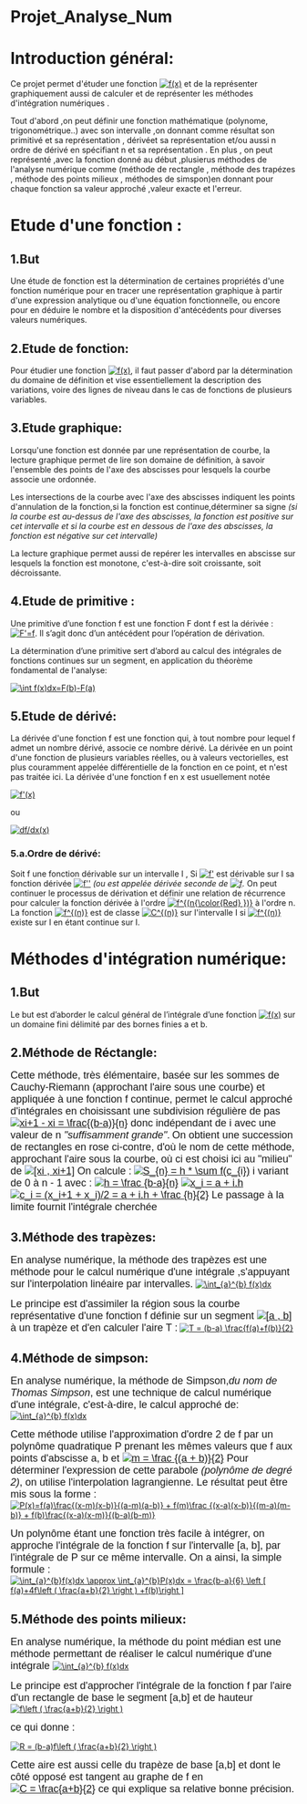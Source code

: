 # Projet_Analyse_Num
# Introduction général:

<p> Ce projet permet d'étuder une fonction <a href="https://www.codecogs.com/eqnedit.php?latex=f(x)" target="_blank"> <img src="https://latex.codecogs.com/gif.latex?f(x)" title="f(x)" /></a> et de la  représenter graphiquement  aussi de calculer et de représenter les méthodes d'intégration numériques .</p>
<p>Tout d'abord ,on peut  définir une fonction mathématique (polynome, trigonométrique..) avec son intervalle ,on donnant comme résultat son primitivé et sa représentation , dérivéet sa représentation et/ou aussi n ordre de dérivé en spécifiant n et sa représentation . En plus , on peut représenté ,avec la fonction donné au début ,plusierus méthodes de l'analyse numérique comme (méthode de rectangle , méthode des trapézes , méthode des points milieux , méthodes de simspon)en donnant pour chaque fonction sa valeur approché ,valeur exacte et l'erreur.</p>

# Etude d'une fonction :

## 1.But
<p>Une étude de fonction est la détermination de certaines propriétés d'une fonction numérique pour en tracer une représentation graphique à partir d'une expression analytique ou d'une équation fonctionnelle, ou encore pour en déduire le nombre et la disposition d'antécédents pour diverses valeurs numériques.</p>


## 2.Etude de fonction:
<p>Pour étudier une fonction <a href="https://www.codecogs.com/eqnedit.php?latex=f(x)" target="_blank"> <img src="https://latex.codecogs.com/gif.latex?f(x)" title="f(x)" /></a>, il faut passer d'abord par la détermination du domaine de définition et vise essentiellement la description des variations, voire des lignes de niveau dans le cas de fonctions de plusieurs variables.</p>

## 3.Etude graphique:
<p>Lorsqu'une fonction est donnée par une représentation de courbe, la lecture graphique permet de lire son domaine de définition, à savoir l'ensemble des points de l'axe des abscisses pour lesquels la courbe associe une ordonnée.</p>
<p>Les intersections de la courbe avec l'axe des abscisses indiquent les points d'annulation de la fonction,si la fonction est continue,déterminer sa signe <i>(si la courbe est au-dessus de l'axe des abscisses, la fonction est positive sur cet intervalle et si la courbe est en dessous de l'axe des abscisses, la fonction est négative sur cet intervalle)</i></p>
<p>La lecture graphique permet aussi de repérer les intervalles en abscisse sur lesquels la fonction est monotone, c'est-à-dire soit croissante, soit décroissante.</p>

## 4.Etude de primitive :
<p>Une primitive d’une fonction  f est une fonction F dont f est la dérivée : <a href="https://www.codecogs.com/eqnedit.php?latex=F'=f" target="_blank"><img src="https://latex.codecogs.com/gif.latex?F'=f" title="F'=f" /></a>. Il s’agit donc d’un antécédent pour l’opération de dérivation.</p>

<p>La détermination d’une primitive sert d’abord au calcul des intégrales de fonctions continues sur un segment, en application du théorème fondamental de l'analyse:
</p> <a href="https://www.codecogs.com/eqnedit.php?latex=\int&space;f(x)dx=F(b)-F(a)" target="_blank"><img src="https://latex.codecogs.com/gif.latex?\int&space;f(x)dx=F(b)-F(a)" title="\int f(x)dx=F(b)-F(a)" /></a>

 ## 5.Etude de dérivé:
 <p>La dérivée d'une fonction f est une fonction qui, à tout nombre pour lequel f admet un nombre dérivé, associe ce nombre dérivé. La dérivée en un point d'une fonction de plusieurs variables réelles, ou à valeurs vectorielles, est plus couramment appelée différentielle de la fonction en ce point, et n'est pas traitée ici. La dérivée d'une fonction f en x est usuellement notée</p> 
<a href="https://www.codecogs.com/eqnedit.php?latex=f'(x)" target="_blank"><img src="https://latex.codecogs.com/gif.latex?f'(x)" title="f'(x)" /></a> 
<p>ou</p> 
<a href="https://www.codecogs.com/eqnedit.php?latex=df/dx(x)" target="_blank"><img src="https://latex.codecogs.com/gif.latex?df/dx(x)" title="df/dx(x)" /></a>
 
 ### 5.a.Ordre de dérivé:
<p> Soit f une fonction dérivable sur un intervalle I ,  Si <a href="https://www.codecogs.com/eqnedit.php?latex=f'" target="_blank"><img src="https://latex.codecogs.com/gif.latex?f'" title="f'" /></a> est dérivable sur I sa fonction dérivée <a href="https://www.codecogs.com/eqnedit.php?latex=f''" target="_blank"><img src="https://latex.codecogs.com/gif.latex?f''" title="f''" /></a> <i>(ou  est appelée dérivée seconde de <a href="https://www.codecogs.com/eqnedit.php?latex=f''" target="_blank"><img src="https://latex.codecogs.com/gif.latex?f" title="f" /></a>.</i>
On peut continuer le processus de dérivation et définir une relation de récurrence pour calculer la fonction dérivée  à l'ordre <a href="https://www.codecogs.com/eqnedit.php?latex=f^{(n{\color{Red}&space;})}" target="_blank"><img src="https://latex.codecogs.com/gif.latex?f^{(n{\color{Red}&space;})}" title="f^{(n{\color{Red} })}" /></a> à l'ordre n.
La fonction <a href="https://www.codecogs.com/eqnedit.php?latex=f^{(n)}" target="_blank"><img src="https://latex.codecogs.com/gif.latex?f^{(n)}" title="f^{(n)}" /></a> est de classe <a href="https://www.codecogs.com/eqnedit.php?latex=C^{(n)}" target="_blank"><img src="https://latex.codecogs.com/gif.latex?C^{(n)}" title="C^{(n)}" /></a> sur l'intervalle I si <a href="https://www.codecogs.com/eqnedit.php?latex=C^{(n)}" target="_blank"><img src="https://latex.codecogs.com/gif.latex?C^{(n)}" title="f^{(n)}" /></a> existe sur I en étant continue sur I.</p>

# Méthodes d'intégration numérique: 

## 1.But
<p>Le but  est d’aborder le calcul général de l’intégrale d’une fonction <a href="https://www.codecogs.com/eqnedit.php?latex=C^{(n)}" target="_blank"><img src="https://latex.codecogs.com/gif.latex?C^{(n)}" title="f(x)" /></a> sur un domaine fini délimité par des bornes finies a et b.</p>


## 2.Méthode de Réctangle:

<FONT FACE="Arial, Helvetica, sans-serif" size="4">Cette méthode, très élémentaire, basée sur les sommes de Cauchy-Riemann (approchant l'aire sous une courbe) et appliquée à une fonction f continue, permet le calcul approché d'intégrales en choisissant une subdivision régulière de pas 
 <a href="https://www.codecogs.com/eqnedit.php?latex=xi&plus;1&space;-&space;xi&space;=&space;\frac{(b-a)}{n}" target="_blank"><img src="https://latex.codecogs.com/gif.latex?xi&plus;1&space;-&space;xi&space;=&space;\frac{(b-a)}{n}" title="xi+1 - xi = \frac{(b-a)}{n}" /></a>
donc indépendant de i avec une valeur de n <i>"suffisamment grande"</i>.</FONT>
<FONT FACE="Arial, Helvetica, sans-serif" size="4">On obtient une succession de rectangles en rose ci-contre, d'où le nom de cette méthode, approchant l'aire sous la courbe,  où ci est choisi ici au "milieu" de 
<a href="https://www.codecogs.com/eqnedit.php?latex=[xi&space;,&space;xi&plus;1]" target="_blank"><img src="https://latex.codecogs.com/gif.latex?[xi&space;,&space;xi&plus;1]" title="[xi , xi+1]" /></a>
On calcule :</FONT>
<FONT FACE="Arial, Helvetica, sans-serif" size="4">
<a href="https://www.codecogs.com/eqnedit.php?latex=S_{n}&space;=&space;h&space;*&space;\sum&space;f(c_{i})" target="_blank"><img src="https://latex.codecogs.com/gif.latex?S_{n}&space;=&space;h&space;*&space;\sum&space;f(c_{i})" title="S_{n} = h * \sum f(c_{i})" /></a>
i variant de 0 à n - 1</FONT>
<FONT FACE="Arial, Helvetica, sans-serif" size="4">avec : 
<a href="https://www.codecogs.com/eqnedit.php?latex=h&space;=&space;\frac&space;{b-a}{n}" target="_blank"><img src="https://latex.codecogs.com/gif.latex?h&space;=&space;\frac&space;{b-a}{n}" title="h = \frac {b-a}{n}" /></a>
<a href="https://www.codecogs.com/eqnedit.php?latex=x_i&space;=&space;a&space;&plus;&space;i.h" target="_blank"><img src="https://latex.codecogs.com/gif.latex?x_i&space;=&space;a&space;&plus;&space;i.h" title="x_i = a + i.h" /></a>
<a href="https://www.codecogs.com/eqnedit.php?latex=c_i&space;=&space;(x_i&plus;1&space;&plus;&space;x_i)/2&space;=&space;a&space;&plus;&space;i.h&space;&plus;&space;\frac&space;{h}{2}" target="_blank"><img src="https://latex.codecogs.com/gif.latex?c_i&space;=&space;(x_i&plus;1&space;&plus;&space;x_i)/2&space;=&space;a&space;&plus;&space;i.h&space;&plus;&space;\frac&space;{h}{2}" title="c_i = (x_i+1 + x_i)/2 = a + i.h + \frac {h}{2}" /></a>
Le passage à la limite fournit l'intégrale cherchée</FONT>

## 3.Méthode des trapèzes:

<FONT FACE="Arial, Helvetica, sans-serif" size="4">En analyse numérique, la méthode des trapèzes est une méthode pour le calcul numérique d'une intégrale ,s'appuyant sur l'interpolation linéaire par intervalles.</FONT>
<a href="https://www.codecogs.com/eqnedit.php?latex=\int_{a}^{b}&space;f(x)dx" target="_blank"><img src="https://latex.codecogs.com/gif.latex?\int_{a}^{b}&space;f(x)dx" title="\int_{a}^{b} f(x)dx" /></a>

<FONT FACE="Arial, Helvetica, sans-serif" size="4">Le principe est d'assimiler la région sous la courbe représentative d'une fonction f définie sur un segment 
<a href="https://www.codecogs.com/eqnedit.php?latex=[a&space;,&space;b]" target="_blank"><img src="https://latex.codecogs.com/gif.latex?[a&space;,&space;b]" title="[a , b]" /></a> à un trapèze et d'en calculer l'aire T :</FONT>
<a href="https://www.codecogs.com/eqnedit.php?latex=T&space;=&space;(b-a)&space;\frac{f(a)&plus;f(b)}{2}" target="_blank"><img src="https://latex.codecogs.com/gif.latex?T&space;=&space;(b-a)&space;\frac{f(a)&plus;f(b)}{2}" title="T = (b-a) \frac{f(a)+f(b)}{2}" /></a>

## 4.Méthode de simpson:

<FONT FACE="Arial, Helvetica, sans-serif" size="4">En analyse numérique, la méthode de Simpson,<i>du nom de Thomas Simpson</i>, est une technique de calcul numérique d'une intégrale, c'est-à-dire, le calcul approché de:</FONT>
<a href="https://www.codecogs.com/eqnedit.php?latex=\int_{a}^{b}&space;f(x)dx" target="_blank"><img src="https://latex.codecogs.com/gif.latex?\int_{a}^{b}&space;f(x)dx" title="\int_{a}^{b} f(x)dx" /></a>

<FONT FACE="Arial, Helvetica, sans-serif" size="4">Cette méthode utilise l'approximation d'ordre 2 de f par un polynôme quadratique P prenant les mêmes valeurs que f aux points d'abscisse a, b et 
<a href="https://www.codecogs.com/eqnedit.php?latex=m&space;=&space;\frac&space;{(a&space;&plus;&space;b)}{2}" target="_blank"><img src="https://latex.codecogs.com/gif.latex?m&space;=&space;\frac&space;{(a&space;&plus;&space;b)}{2}" title="m = \frac {(a + b)}{2}" /></a>
Pour déterminer l'expression de cette parabole <i>(polynôme de degré 2)</i>, on utilise l'interpolation lagrangienne. Le résultat peut être mis sous la forme :</FONT>
<a href="https://www.codecogs.com/eqnedit.php?latex=P(x)=f(a)\frac{(x-m)(x-b)}{(a-m)(a-b)}&space;&plus;&space;f(m)\frac&space;{(x-a)(x-b)}{(m-a)(m-b)}&space;&plus;&space;f(b)\frac{(x-a)(x-m)}{(b-a)(b-m)}" target="_blank"><img src="https://latex.codecogs.com/gif.latex?P(x)=f(a)\frac{(x-m)(x-b)}{(a-m)(a-b)}&space;&plus;&space;f(m)\frac&space;{(x-a)(x-b)}{(m-a)(m-b)}&space;&plus;&space;f(b)\frac{(x-a)(x-m)}{(b-a)(b-m)}" title="P(x)=f(a)\frac{(x-m)(x-b)}{(a-m)(a-b)} + f(m)\frac {(x-a)(x-b)}{(m-a)(m-b)} + f(b)\frac{(x-a)(x-m)}{(b-a)(b-m)}" /></a>

<FONT FACE="Arial, Helvetica, sans-serif" size="4">Un polynôme étant une fonction très facile à intégrer, on approche l'intégrale de la fonction f sur l'intervalle [a, b], par l'intégrale de P sur ce même intervalle. On a ainsi, la simple formule :</FONT>
<a href="https://www.codecogs.com/eqnedit.php?latex=\int_{a}^{b}f(x)dx&space;\approx&space;\int_{a}^{b}P(x)dx&space;=&space;\frac{b-a}{6}&space;\left&space;[&space;f(a)&plus;4f\left&space;(&space;\frac{a&plus;b}{2}&space;\right&space;)&space;&plus;f(b)\right&space;]" target="_blank"><img src="https://latex.codecogs.com/gif.latex?\int_{a}^{b}f(x)dx&space;\approx&space;\int_{a}^{b}P(x)dx&space;=&space;\frac{b-a}{6}&space;\left&space;[&space;f(a)&plus;4f\left&space;(&space;\frac{a&plus;b}{2}&space;\right&space;)&space;&plus;f(b)\right&space;]" title="\int_{a}^{b}f(x)dx \approx \int_{a}^{b}P(x)dx = \frac{b-a}{6} \left [ f(a)+4f\left ( \frac{a+b}{2} \right ) +f(b)\right ]" /></a>

## 5.Méthode des points milieux:


<FONT FACE="Arial, Helvetica, sans-serif" size="4">En analyse numérique, la méthode du point médian est une méthode permettant de réaliser le calcul numérique d'une intégrale </FONT>
<a href="https://www.codecogs.com/eqnedit.php?latex=\int_{a}^{b}&space;f(x)dx" target="_blank"><img src="https://latex.codecogs.com/gif.latex?\int_{a}^{b}&space;f(x)dx" title="\int_{a}^{b} f(x)dx" /></a>


<FONT FACE="Arial, Helvetica, sans-serif" size="4">Le principe est d'approcher l'intégrale de la fonction f par l'aire d'un rectangle de base le segment [a,b] et de hauteur </FONT>
<a href="https://www.codecogs.com/eqnedit.php?latex=f\left&space;(&space;\frac{a&plus;b}{2}&space;\right&space;)" target="_blank"><img src="https://latex.codecogs.com/gif.latex?f\left&space;(&space;\frac{a&plus;b}{2}&space;\right&space;)" title="f\left ( \frac{a+b}{2} \right )" /></a>

<FONT FACE="Arial, Helvetica, sans-serif" size="4">ce qui donne : </FONT>

<a href="https://www.codecogs.com/eqnedit.php?latex=R&space;=&space;(b-a)f\left&space;(&space;\frac{a&plus;b}{2}&space;\right&space;)" target="_blank"><img src="https://latex.codecogs.com/gif.latex?R&space;=&space;(b-a)f\left&space;(&space;\frac{a&plus;b}{2}&space;\right&space;)" title="R = (b-a)f\left ( \frac{a+b}{2} \right )" /></a>
  
<FONT FACE="Arial, Helvetica, sans-serif" size="4">Cette aire est aussi celle du trapèze de base [a,b] et dont le côté opposé est tangent au graphe de f en  
<a href="https://www.codecogs.com/eqnedit.php?latex=C&space;=&space;\frac{a&plus;b}{2}" target="_blank"><img src="https://latex.codecogs.com/gif.latex?C&space;=&space;\frac{a&plus;b}{2}" title="C = \frac{a+b}{2}" /></a>
ce qui explique sa relative bonne précision.</FONT>
